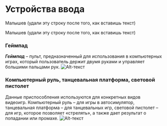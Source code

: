 Устройства ввода
===========
Малышев (удали эту строку после того, как вставишь текст)

Малышев (удали эту строку после того, как вставишь текст)

### Геймпад
___Геймпад___ – пульт, предназначенный для использования в компьютерных играх, который пользователь держит двумя руками и управляет большими пальцами рук.
![Alt-текст](https://wiki.fenix.help/common/upload/ckeditor/2020/10/01/d41d8c--1601551826.jpg "Геймпад")

### Компьютерный руль, танцевальная платформа, световой пистолет
Данные приспособления используются для конкретных видов видеоигр. Компьютерный руль – для игры в автосимулятор, танцевальная платформа – для танцевальных игр, световой пистолет – для игр, которое позволяет «стрелять», а также дает результат о попадании или промахе.
![Alt-текст](https://wiki.fenix.help/common/upload/ckeditor/2020/10/01/8b20ab-rul-1601551848.jpg "Компьютерный руль")

